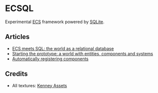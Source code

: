 # ECSQL
Experimental [ECS](https://www.flecs.dev/ecs-faq/) framework powered by [SQLite](https://sqlite.org).


## Articles
- [ECS meets SQL: the world as a relational database](articles/01-ecs-databases-en.md)
- [Starting the prototype: a world with entities, components and systems](articles/02-prototyping-en.md)
- [Automatically registering components](articles/03-autoregister-components-en.md)


## Credits
- All textures: [Kenney Assets](https://kenney.nl/assets)
